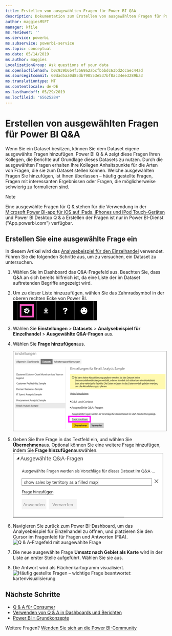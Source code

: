 ```yaml
---
title: Erstellen von ausgewählten Fragen für Power BI Q&A
description: Dokumentation zum Erstellen von ausgewählten Fragen für Power BI Q&A
author: maggiesMSFT
manager: kfile
ms.reviewer: ''
ms.service: powerbi
ms.subservice: powerbi-service
ms.topic: conceptual
ms.date: 05/14/2019
ms.author: maggies
LocalizationGroup: Ask questions of your data
ms.openlocfilehash: b0c939b6b4f3b69a2abcfbbbdc63bd2ccaec44ad
ms.sourcegitcommit: 60dad5aa0d85db790553e537bf8ac34ee3289ba3
ms.translationtype: MT
ms.contentlocale: de-DE
ms.lasthandoff: 05/29/2019
ms.locfileid: "65625284"
---
```

# <a name="create-featured-questions-for-power-bi-qa"></a>Erstellen von ausgewählten Fragen für Power BI Q&A
Wenn Sie ein Dataset besitzen, können Sie dem Dataset eigene ausgewählte Fragen hinzufügen. Power BI Q & A zeigt diese Fragen Ihren Kollegen, die Berichte auf Grundlage dieses Datasets zu nutzen.  Durch die ausgewählten Fragen erhalten Ihre Kollegen Anhaltspunkte für die Arten von Fragen, die sie zum Dataset stellen können. Welche ausgewählten Fragen Sie hinzufügen, ist Ihnen überlassen – häufig gestellte Fragen, Fragen mit interessanten Ergebnissen oder Fragen, die möglicherweise schwierig zu formulieren sind.


> [!NOTE]
> Eine ausgewählte Fragen für Q & stehen für die Verwendung in der [Microsoft Power BI-app für iOS auf iPads, iPhones und iPod Touch-Geräten](consumer/mobile/mobile-apps-ios-qna.md) und Power BI Desktop Q & a Erstellen der Fragen ist nur in Power BI-Dienst ("App.powerbi.com") verfügbar.
> 

## <a name="create-a-featured-question"></a>Erstellen Sie eine ausgewählte Frage ein

In diesem Artikel wird das [Analysebeispiel für den Einzelhandel](sample-datasets.md) verwendet. Führen Sie die folgenden Schritte aus, um zu versuchen, ein Dataset zu untersuchen.

1. Wählen Sie im Dashboard das Q&A-Fragefeld aus.   Beachten Sie, dass Q&A an sich bereits hilfreich ist, da eine Liste der im Dataset auftretenden Begriffe angezeigt wird.
2. Um zu dieser Liste hinzuzufügen, wählen Sie das Zahnradsymbol in der oberen rechten Ecke von Power BI.  
   ![Zahnradsymbol](media/service-q-and-a-create-featured-questions/pbi_gearicon2.jpg)
3. Wählen Sie **Einstellungen** &gt; **Datasets** &gt; **Analysebeispiel für Einzelhandel** &gt; **Ausgewählte Q&A-Fragen** aus.  
4. Wählen Sie **Frage hinzufügen**aus.
   
   ![Menü „Einstellungen“](media/service-q-and-a-create-featured-questions/power-bi-settings.png)
5. Geben Sie Ihre Frage in das Textfeld ein, und wählen Sie **Übernehmen**aus.   Optional können Sie eine weitere Frage hinzufügen, indem Sie **Frage hinzufügen**auswählen.  
   ![Ausgewählte Q&A-Fragen](media/service-q-and-a-create-featured-questions/power-bi-type-featured-question.png)
6. Navigieren Sie zurück zum Power BI-Dashboard, um das Analysebeispiel für Einzelhandel zu öffnen, und platzieren Sie den Cursor im Fragenfeld für Fragen und Antworten (F&A).   
   ![Q & A-Fragefeld mit ausgewählte Frage](media/service-q-and-a-create-featured-questions/power-bi-qna-featured-question-to-start.png)
7. Die neue ausgewählte Frage **Umsatz nach Gebiet als Karte** wird in der Liste an erster Stelle aufgeführt. Wählen Sie sie aus.  
8. Die Antwort wird als Flächenkartogramm visualisiert.  
   ![Häufig gestellte Fragen – wichtige Frage beantwortet: kartenvisualisierung](media/service-q-and-a-create-featured-questions/power-bi-qna-featured-question.png)

## <a name="next-steps"></a>Nächste Schritte

- [Q & A für Consumer](consumer/end-user-q-and-a.md)  
- [Verwenden von Q & A in Dashboards und Berichten](power-bi-tutorial-q-and-a.md)  
- [Power BI – Grundkonzepte](consumer/end-user-basic-concepts.md)  

Weitere Fragen? [Wenden Sie sich an die Power BI-Community](http://community.powerbi.com/)

